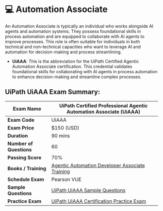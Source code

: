 # 💻 Automation Associate
  
An Automation Associate is typically an individual who works alongside AI agents and automation systems. They possess foundational skills in process automation and are equipped to collaborate with AI agents to improve processes. This role is often suitable for individuals in both technical and non-technical capacities who want to leverage AI and automation for decision-making and process streamlining.

- **UiAAA**: This is the abbreviation for the UiPath Certified Agentic Automation Associate certification. This credential validates foundational skills for collaborating with AI agents in process automation to enhance decision-making and streamline complex processes.

## UiPath UiAAA Exam Summary:

| **Exam Name** | UiPath Certified Professional Agentic Automation Associate (UiAAA) |
|----------------|--------------------------------------------------------------------|
| **Exam Code** | UiAAA |
| **Exam Price** | $150 (USD) |
| **Duration** | 90 mins |
| **Number of Questions** | 60 |
| **Passing Score** | 70% |
| **Books / Training** | [Agentic Automation Developer Associate Training](https://academy.uipath.com/learning-plans/agentic-automation-developer-associate-training) |
| **Schedule Exam** | Pearson VUE |
| **Sample Questions** | [UiPath UiAAA Sample Questions](https://www.certfun.com/uipath/uipath-uiaaa-certification-sample-questions) |
| **Practice Exam** | [UiPath UiAAA Certification Practice Exam](https://www.certfun.com/uipath/uiaaa-uipath-agentic-automation-associate) |

